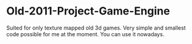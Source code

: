 # Old-2011-Project-Game-Engine
Suited for only texture mapped old 3d games. Very simple and smallest code possible for me at the moment. You can use it nowadays.
